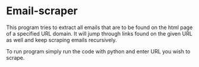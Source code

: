 # Email-scraper
This program tries to extract all emails that are to be found on the html page of a specified URL domain. It will jump through links found on the given URL as well and keep scraping emails recursively.

To run program simply run the code with python and enter URL you wish to scrape.
